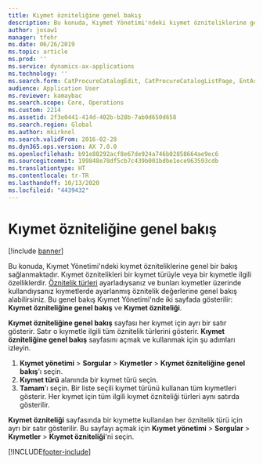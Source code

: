 ```yaml
---
title: Kıymet özniteliğine genel bakış
description: Bu konuda, Kıymet Yönetimi'ndeki kıymet özniteliklerine genel bir bakış sağlanmaktadır.
author: josaw1
manager: tfehr
ms.date: 06/26/2019
ms.topic: article
ms.prod: ''
ms.service: dynamics-ax-applications
ms.technology: ''
ms.search.form: CatProcureCatalogEdit, CatProcureCatalogListPage, EntAssetObjectAttributeOverview
audience: Application User
ms.reviewer: kamaybac
ms.search.scope: Core, Operations
ms.custom: 2214
ms.assetid: 2f3e0441-414d-402b-b28b-7ab0d650d658
ms.search.region: Global
ms.author: mkirknel
ms.search.validFrom: 2016-02-28
ms.dyn365.ops.version: AX 7.0.0
ms.openlocfilehash: b91e88292acf8e67de924a746b02858664ae9ec6
ms.sourcegitcommit: 199848e78df5cb7c439b001bdbe1ece963593cdb
ms.translationtype: HT
ms.contentlocale: tr-TR
ms.lasthandoff: 10/13/2020
ms.locfileid: "4439432"
---
```

# <a name="asset-attribute-overview"></a>Kıymet özniteliğine genel bakış

[!include [banner](../../includes/banner.md)]

 

Bu konuda, Kıymet Yönetimi'ndeki kıymet özniteliklerine genel bir bakış sağlanmaktadır. Kıymet öznitelikleri bir kıymet türüyle veya bir kıymetle ilgili özelliklerdir. [Öznitelik türleri](../setup-for-functional-locations/specification-types.md) ayarladıysanız ve bunları kıymetler üzerinde kullandıysanız kıymetlerde ayarlanmış öznitelik değerlerine genel bakış alabilirsiniz. Bu genel bakış Kıymet Yönetimi'nde iki sayfada gösterilir: **Kıymet özniteliğine genel bakış** ve **Kıymet özniteliği**.

**Kıymet özniteliğine genel bakış** sayfası her kıymet için ayrı bir satır gösterir. Satır o kıymetle ilgili tüm öznitelik türlerini gösterir. **Kıymet özniteliğine genel bakış** sayfasını açmak ve kullanmak için şu adımları izleyin.

1. **Kıymet yönetimi** \> **Sorgular** \> **Kıymetler** \> **Kıymet özniteliğine genel bakış**'ı seçin.
2. **Kıymet türü** alanında bir kıymet türü seçin.
3. **Tamam**'ı seçin. Bir liste seçili kıymet türünü kullanan tüm kıymetleri gösterir. Her kıymet için tüm ilgili kıymet özniteliği türleri aynı satırda gösterilir.

**Kıymet özniteliği** sayfasında bir kıymette kullanılan her öznitelik türü için ayrı bir satır gösterilir. Bu sayfayı açmak için **Kıymet yönetimi** \> **Sorgular** \> **Kıymetler** \> **Kıymet özniteliği**'ni seçin.


[!INCLUDE[footer-include](../../../includes/footer-banner.md)]